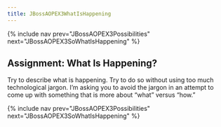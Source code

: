 ```yaml
---
title: JBossAOPEX3WhatIsHappening
---
```

{% include nav prev="JBossAOPEX3Possibilities" next="JBossAOPEX3SoWhatIsHappening" %}

## Assignment: What Is Happening?
Try to describe what is happening. Try to do so without using too much technological jargon. I’m asking you to avoid the jargon in an attempt to come up with something that is more about “what” versus “how.”

{% include nav prev="JBossAOPEX3Possibilities" next="JBossAOPEX3SoWhatIsHappening" %}
